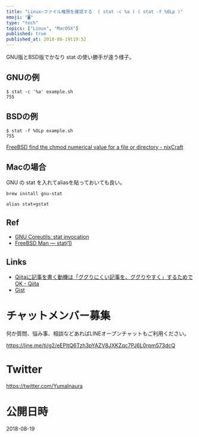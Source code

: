 ```yaml
---
title: "Linux—ファイル権限を確認する  ( stat -c %a ) ( stat -f %OLp )"
emoji: "🖥"
type: "tech"
topics: ["Linux", "MacOSX"]
published: true
published_at: 2018-08-19t19:52
---
```


GNU版とBSD版でかなり stat の使い勝手が違う様子。

## GNUの例

```
$ stat -c '%a' example.sh
755
```

## BSDの例

```
$ stat -f %OLp example.sh
755
```

[FreeBSD find the chmod numerical value for a file or directory - nixCraft](https://www.cyberciti.biz/faq/freebsd-get-the-chmod-numerical-value-for-a-file/)

## Macの場合

GNU の stat を入れてaliasを貼っておいても良い。

```
brew install gnu-stat
```

```
alias stat=gstat
```

## Ref

- [GNU Coreutils: stat invocation](https://www.gnu.org/software/coreutils/manual/html_node/stat-invocation.html)
- [FreeBSD Man — stat(1)](https://www.freebsd.org/cgi/man.cgi?query=stat&sektion=1&manpath=freebsd-release-ports)

## Links

- [Qiitaに記事を書く動機は「ググりにくい記事を、ググりやすく」するためでOK - Qiita](https://qiita.com/YumaInaura/items/e83df9a45836f7b2929b)
- [Gist](https://gist.github.com/YumaInaura/125e61e17c50cfe2d328d528901be442)








<!-- Update From Qiita API -->

# チャットメンバー募集


何か質問、悩み事、相談などあればLINEオープンチャットもご利用ください。

https://line.me/ti/g2/eEPltQ6Tzh3pYAZV8JXKZqc7PJ6L0rpm573dcQ





# Twitter


https://twitter.com/YumaInaura


<!-- Update From Qiita API -->



# 公開日時

2018-08-19
